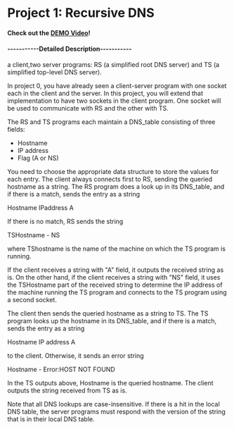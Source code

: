 # Project 1: Recursive DNS

#### Check out the <a href="https://drive.google.com/file/d/1FgXRNk2FwZPEs1DyBt41Hq__ftDH0u27/view?usp=sharing" target="_blank">DEMO Video</a>!
 




#### -----------Detailed Description-----------
a client,two server programs: RS (a simplified root DNS server) and TS (a simplified top-level DNS server).

In project 0, you have already seen a client-server program with one socket each
in the client and the server. In this project, you will extend that
implementation to have two sockets in the client program. One socket will
be used to communicate with RS and the other with TS.

The RS and TS programs each maintain a DNS_table consisting of three fields:

- Hostname
- IP address
- Flag (A or NS)

You need to choose the appropriate data structure to store the values for each
entry. The client always connects first to RS, sending the queried hostname as a
string. The RS program does a look up in its DNS_table, and if there is a match,
sends the entry as a string

Hostname IPaddress A

If there is no match, RS sends the string

TSHostname - NS

where TShostname is the name of the machine on which the TS program is running.

If the client receives a string with "A" field, it outputs the received string
as is. On the other hand, if the client receives a string with "NS" field, it
uses the TSHostname part of the received string to determine the IP address of
the machine running the TS program and connects to the TS program using a second
socket.

The client then sends the queried hostname as a string to TS. The TS program
looks up the hostname in its DNS_table, and if there is a match, sends the entry
as a string

Hostname IP address A

to the client. Otherwise, it sends an error string

Hostname - Error:HOST NOT FOUND

In the TS outputs above, Hostname is the queried hostname. The client outputs
the string received from TS as is.

Note that all DNS lookups are case-insensitive. If there is a hit in the local
DNS table, the server programs must respond with the version of the string that
is in their local DNS table.

